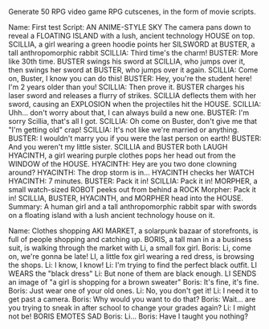 Generate 50 RPG video game RPG cutscenes, in the form of movie scripts.

Name: First test
Script:
AN ANIME-STYLE SKY
The camera pans down to reveal a FLOATING ISLAND with a lush, ancient technology HOUSE on top.
SCILLIA, a girl wearing a green hoodie points her SILSWORD at BUSTER, a tall anthropomorphic rabbit
SCILLIA: Third time's the charm!
BUSTER: More like 30th time.
BUSTER swings his sword at SCILLIA, who jumps over it, then swings her sword at BUSTER, who jumps over it again.
SCILLIA: Come on, Buster, I know you can do this!
BUSTER: Hey, you're the student here! I'm 2 years older than you!
SCILLIA: Then prove it.
BUSTER charges his laser sword and releases a flurry of strikes. SCILLIA deflects them with her sword, causing an EXPLOSION when the projectiles hit the HOUSE.
SCILLIA: Uhh... don't worry about that, I can always build a new one.
BUSTER: I'm sorry Scillia, that's all I got.
SCILLIA: Oh come on Buster, don't give me that "I'm getting old" crap!
SCILLIA: It's not like we're married or anything.
BUSTER: I wouldn't marry you if you were the last person on earth!
BUSTER: And you weren't my little sister.
SCILLIA and BUSTER both LAUGH
HYACINTH, a girl wearing purple clothes pops her head out from the WINDOW of the HOUSE.
HYACINTH: Hey are you two done clowning around?
HYACINTH: The drop storm is in...
HYACINTH checks her WATCH
HYACINTH: 7 minutes.
BUSTER: Pack it in!
SCILLIA: Pack it in!
MORPHER, a small watch-sized ROBOT peeks out from behind a ROCK
Morpher: Pack it in!
SCILLIA, BUSTER, HYACINTH, and MORPHER head into the HOUSE.
Summary: A human girl and a tall anthropomorphic rabbit spar with swords on a floating island with a lush ancient technology house on it.

Name: Clothes shopping
AKI MARKET, a solarpunk bazaar of storefronts, is full of people shopping and catching up.
BORIS, a tall man in a a business suit, is walking through the market with Li, a small fox girl.
Boris: Li, come on, we're gonna be late!
LI, a little fox girl wearing a red dress, is browsing the shops.
Li: I know, I know!
Li: I'm trying to find the perfect black outfit.
LI WEARS the "black dress"
Li: But none of them are black enough.
LI SENDS an image of "a girl is shopping for a brown sweater"
Boris: It's fine, it's fine.
Boris: Just wear one of your old ones.
Li: No, you don't get it!
Li: I need it to get past a camera.
Boris: Why would you want to do that?
Boris: Wait... are you trying to sneak in after school to change your grades again?
Li: I might not be!
BORIS EMOTES SAD
Boris: Li...
Boris: Have I taught you nothing?